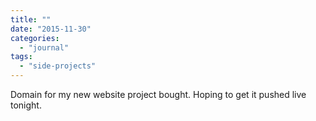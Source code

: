 ```yaml
---
title: ""
date: "2015-11-30"
categories: 
  - "journal"
tags: 
  - "side-projects"
---
```


Domain for my new website project bought. Hoping to get it pushed live tonight.

